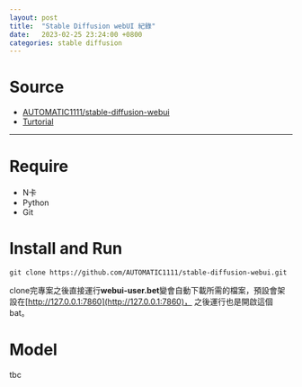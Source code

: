 ```yaml
---
layout: post
title:  "Stable Diffusion webUI 紀錄"
date:   2023-02-25 23:24:00 +0800
categories: stable diffusion 
---
```


# Source
- [AUTOMATIC1111/stable-diffusion-webui](https://github.com/AUTOMATIC1111/stable-diffusion-webui)
- [Turtorial](https://www.coolaler.com/index/%E4%BD%BF%E7%94%A8%E8%87%AA%E5%B7%B1%E7%9A%84%E9%A1%AF%E5%8D%A1%E9%80%B2%E8%A1%8C-ai-%E7%B9%AA%E5%9C%96-stable-diffusion-webui-%E5%AE%89%E8%A3%9D%E6%95%99%E5%AD%B8/) 

---

# Require

- N卡
- Python
- Git

# Install and Run

```git clone https://github.com/AUTOMATIC1111/stable-diffusion-webui.git```

clone完專案之後直接運行**webui-user.bet**變會自動下載所需的檔案，預設會架設在[http://127.0.0.1:7860](http://127.0.0.1:7860)，
之後運行也是開啟這個bat。

# Model
tbc
